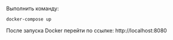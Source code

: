 Выполнить команду:
```bash
docker-compose up
```

После запуска Docker перейти по ссылке: http://localhost:8080